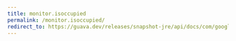 ```yaml
---
title: monitor.isoccupied
permalink: /monitor.isoccupied/
redirect_to: https://guava.dev/releases/snapshot-jre/api/docs/com/google/common/util/concurrent/Monitor.html#isOccupied--
---
```

